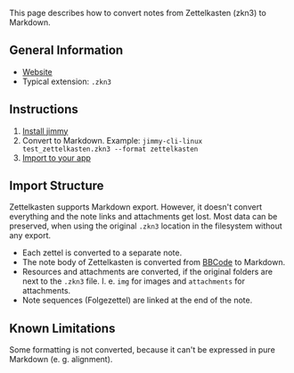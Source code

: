 This page describes how to convert notes from Zettelkasten (zkn3) to Markdown.

## General Information

- [Website](http://zettelkasten.danielluedecke.de/)
- Typical extension: `.zkn3`

## Instructions

1. [Install jimmy](../index.md#installation)
2. Convert to Markdown. Example: `jimmy-cli-linux test_zettelkasten.zkn3 --format zettelkasten`
3. [Import to your app](../import_instructions.md)

## Import Structure

Zettelkasten supports Markdown export. However, it doesn't convert everything and the note links and attachments get lost. Most data can be preserved, when using the original `.zkn3` location in the filesystem without any export.

- Each zettel is converted to a separate note.
- The note body of Zettelkasten is converted from [BBCode](https://en.wikipedia.org/wiki/BBCode) to Markdown.
- Resources and attachments are converted, if the original folders are next to the `.zkn3` file. I. e. `img` for images and `attachments` for attachments.
- Note sequences (Folgezettel) are linked at the end of the note.

## Known Limitations

Some formatting is not converted, because it can't be expressed in pure Markdown (e. g. alignment).
